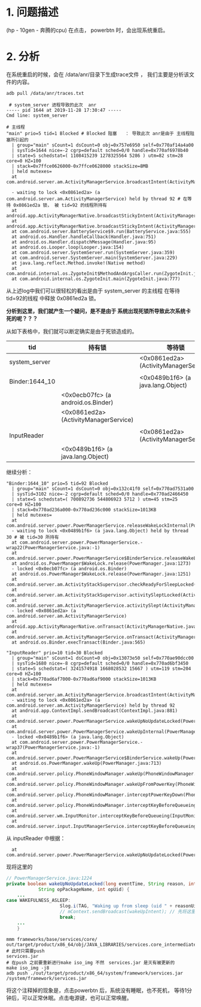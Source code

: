 # 1. 问题描述

(hp - 10gen - 奔腾的cpu)   在点击， powerbtn 时，会出现系统重启。

# 2. 分析

在系统重启的时候，会在 /data/anr/目录下生成trace文件 ， 我们主要是分析该文件的内容。

```shell
adb pull /data/anr/traces.txt
```



```shell
 # system_server 进程导致的此次  anr
----- pid 1644 at 2019-11-28 17:30:47 -----
Cmd line: system_server

# 主线程
"main" prio=5 tid=1 Blocked # Blocked 阻塞   ： 导致此次 anr是由于 主线程阻塞所引起的
  | group="main" sCount=1 dsCount=0 obj=0x757e6950 self=0x770af14a4a00
  | sysTid=1644 nice=-2 cgrp=default sched=0/0 handle=0x770af6978b40
  | state=S schedstat=( 1108415239 1278325564 5286 ) utm=82 stm=28 core=0 HZ=100
  | stack=0x7ffce0626000-0x7ffce0628000 stackSize=8MB
  | held mutexes=
  at com.android.server.am.ActivityManagerService.broadcastIntent(ActivityManagerService.java:19067)
  
  - waiting to lock <0x0861ed2a> (a com.android.server.am.ActivityManagerService) held by thread 92 # 在等待 0x0861ed2a 锁， 被 tid=92 的线程所持有
  at android.app.ActivityManagerNative.broadcastStickyIntent(ActivityManagerNative.java:114)
  at android.app.ActivityManagerNative.broadcastStickyIntent(ActivityManagerNative.java:104)
  at com.android.server.BatteryService$9.run(BatteryService.java:555)
  at android.os.Handler.handleCallback(Handler.java:751)
  at android.os.Handler.dispatchMessage(Handler.java:95)
  at android.os.Looper.loop(Looper.java:154)
  at com.android.server.SystemServer.run(SystemServer.java:359)
  at com.android.server.SystemServer.main(SystemServer.java:229)
  at java.lang.reflect.Method.invoke!(Native method)
  at com.android.internal.os.ZygoteInit$MethodAndArgsCaller.run(ZygoteInit.java:887)
  at com.android.internal.os.ZygoteInit.main(ZygoteInit.java:777)
```

从上述log中我们可以很轻松的看出是由于    system_server 的主线程 在等待  tid=92的线程 中释放 0x0861ed2a 锁。

**分析到这里，我们就产生一个疑问，是不是由于 系统出现死锁所导致此次系统卡死的呢？？？**

从如下表格中，我们就可以断定确实是由于死锁造成的。

| tid            | 持有锁                                | 等待锁                                |
| -------------- | ------------------------------------- | ------------------------------------- |
| system_server  |                                       | <0x0861ed2a>(ActivityManagerService)  |
|                |                                       |                                       |
| Binder:1644_10 |                                       | <0x0489b1f6> (a java.lang.Object)     |
|                | <0x0ecb07fc> (a android.os.Binder)    |                                       |
|                | <0x0861ed2a> (ActivityManagerService) |                                       |
|                |                                       |                                       |
| InputReader    |                                       | <0x0861ed2a> (ActivityManagerService) |
|                | <0x0489b1f6> (a java.lang.Object)     |                                       |



继续分析：

```shell
"Binder:1644_10" prio=5 tid=92 Blocked
  | group="main" sCount=1 dsCount=0 obj=0x132c41f0 self=0x770ad7531a00
  | sysTid=3102 nice=-2 cgrp=default sched=0/0 handle=0x770ad2466450
  | state=S schedstat=( 700892736 544806923 5712 ) utm=45 stm=25 core=0 HZ=100
  | stack=0x770ad236a000-0x770ad236c000 stackSize=1013KB
  | held mutexes=
  at com.android.server.power.PowerManagerService.releaseWakeLockInternal(PowerManagerService.java:945)
  - waiting to lock <0x0489b1f6> (a java.lang.Object) held by thread 30 # 被 tid=30 所持有
  at com.android.server.power.PowerManagerService.-wrap22(PowerManagerService.java:-1)
  at com.android.server.power.PowerManagerService$BinderService.releaseWakeLock(PowerManagerService.java:3408)
  at android.os.PowerManager$WakeLock.release(PowerManager.java:1273)
  - locked <0x0ecb07fc> (a android.os.Binder)
  at android.os.PowerManager$WakeLock.release(PowerManager.java:1251)
  at com.android.server.am.ActivityStackSupervisor.checkReadyForSleepLocked(ActivityStackSupervisor.java:2969)
  at com.android.server.am.ActivityStackSupervisor.activitySleptLocked(ActivityStackSupervisor.java:2918)
  at com.android.server.am.ActivityManagerService.activitySlept(ActivityManagerService.java:12261)
  - locked <0x0861ed2a> (a com.android.server.am.ActivityManagerService)
  at android.app.ActivityManagerNative.onTransact(ActivityManagerNative.java:593)
  at com.android.server.am.ActivityManagerService.onTransact(ActivityManagerService.java:2972)
  at android.os.Binder.execTransact(Binder.java:565)
```



```shell
"InputReader" prio=10 tid=30 Blocked                                                                                                                                                                               
  | group="main" sCount=1 dsCount=0 obj=0x13073e50 self=0x770ae90dcc00
  | sysTid=1680 nice=-8 cgrp=default sched=0/0 handle=0x770ad6bf3450
  | state=S schedstat=( 3241574918 1668028532 15667 ) utm=119 stm=204 core=0 HZ=100
  | stack=0x770ad6af7000-0x770ad6af9000 stackSize=1013KB
  | held mutexes=
  at com.android.server.am.ActivityManagerService.broadcastIntent(ActivityManagerService.java:19067)
  - waiting to lock <0x0861ed2a> (a com.android.server.am.ActivityManagerService) held by thread 92
  at android.app.ContextImpl.sendBroadcast(ContextImpl.java:881)
  at com.android.server.power.PowerManagerService.wakeUpNoUpdateLocked(PowerManagerService.java:1224)
  at com.android.server.power.PowerManagerService.wakeUpInternal(PowerManagerService.java:1200)
  - locked <0x0489b1f6> (a java.lang.Object)
  at com.android.server.power.PowerManagerService.-wrap37(PowerManagerService.java:-1)
  at com.android.server.power.PowerManagerService$BinderService.wakeUp(PowerManagerService.java:3511)
  at android.os.PowerManager.wakeUp(PowerManager.java:713)
  at com.android.server.policy.PhoneWindowManager.wakeUp(PhoneWindowManager.java:7315)
  at com.android.server.policy.PhoneWindowManager.wakeUpFromPowerKey(PhoneWindowManager.java:7301)
  at com.android.server.policy.PhoneWindowManager.interceptPowerKeyDown(PhoneWindowManager.java:1200)
  at com.android.server.policy.PhoneWindowManager.interceptKeyBeforeQueueing(PhoneWindowManager.java:6759)
  at com.android.server.wm.InputMonitor.interceptKeyBeforeQueueing(InputMonitor.java:501)
  at com.android.server.input.InputManagerService.interceptKeyBeforeQueueing(InputManagerService.java:2358)
```





从 inputReader 中根据：

```shell
  at com.android.server.power.PowerManagerService.wakeUpNoUpdateLocked(PowerManagerService.java:1224)
```

现将这里的 

```java
// PowerManagerService.java:1224
private boolean wakeUpNoUpdateLocked(long eventTime, String reason, int reasonUid,
            String opPackageName, int opUid) {
    ...
case WAKEFULNESS_ASLEEP:
                    Slog.i(TAG, "Waking up from sleep (uid " + reasonUid +")... sendBroadcast success!");
                    // mContext.sendBroadcast(wakeUpIntent); // 先将这里屏蔽
                    break;
    ...
    }
```

```shell
mmm frameworks/base/services/core/
out/target/product/x86_64/obj/JAVA_LIBRARIES/services.core_intermediates/classes.jack
# 此时只需要push 
services.jar
# 在push 之前要重新进行make iso_img 不然　services.jar 是灭有被更新的
make iso_img -j8
adb push ./out/target/product/x86_64/system/framework/services.jar /system/framework/services.jar
```

将这个注释掉的现象是，点击powerbtn 后，系统没有睡眠，也不死机，  等待1分钟后，可以正常休眠。点击电源键，也可以正常唤醒。

 